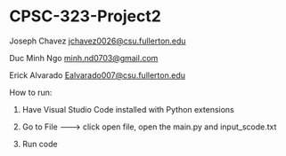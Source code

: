 # CPSC-323-Project2

Joseph Chavez jchavez0026@csu.fullerton.edu

Duc Minh Ngo minh.nd0703@gmail.com

Erick Alvarado Ealvarado007@csu.fullerton.edu

How to run:

1. Have Visual Studio Code installed with Python extensions

2. Go to File ---> click open file, open the main.py and input_scode.txt

3. Run code

